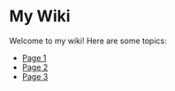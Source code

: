 # My Wiki

Welcome to my wiki! Here are some topics:

- [Page 1](wiki/How-to-budget-and-save-money)
- [Page 2](wiki/Page-2)
- [Page 3](wiki/Page-3)
